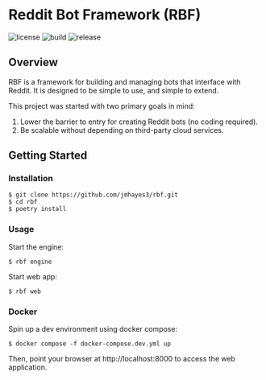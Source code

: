# Reddit Bot Framework (RBF)

![license](https://img.shields.io/github/license/jmhayes3/rbf)
![build](https://github.com/jmhayes3/rbf/actions/workflows/build.yml/badge.svg)
![release](https://img.shields.io/github/v/release/jmhayes3/rbf?display_name=tag&sort=semver) 

## Overview 
RBF is a framework for building and managing bots that interface with Reddit. It is designed to be simple to use, and simple to extend.

This project was started with two primary goals in mind:
1. Lower the barrier to entry for creating Reddit bots (no coding required).
2. Be scalable without depending on third-party cloud services.

## Getting Started

### Installation

    $ git clone https://github.com/jmhayes3/rbf.git
    $ cd rbf
    $ poetry install

### Usage
Start the engine:

    $ rbf engine

Start web app:
    
    $ rbf web

### Docker
Spin up a dev environment using docker compose:

    $ docker compose -f docker-compose.dev.yml up

Then, point your browser at http://localhost:8000 to access the web application.
